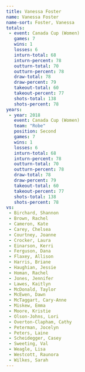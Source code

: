 ```yaml
---
title: Vanessa Foster
name: Vanessa Foster
name-sort: Foster, Vanessa
totals:
 - event: Canada Cup (Women)
   games: 7
   wins: 1
   losses: 6
   inturn-total: 68
   inturn-percent: 78
   outturn-total: 70
   outturn-percent: 78
   draw-total: 78
   draw-percent: 79
   takeout-total: 60
   takeout-percent: 77
   shots-total: 138
   shots-percent: 78
years:
 - year: 2018
   event: Canada Cup (Women)
   team: "Robe"
   position: Second
   games: 7
   wins: 1
   losses: 6
   inturn-total: 68
   inturn-percent: 78
   outturn-total: 70
   outturn-percent: 78
   draw-total: 78
   draw-percent: 79
   takeout-total: 60
   takeout-percent: 77
   shots-total: 138
   shots-percent: 78
vs:
 - Birchard, Shannon
 - Brown, Rachel
 - Cameron, Kate
 - Carey, Chelsea
 - Courtney, Joanne
 - Crocker, Laura
 - Einarson, Kerri
 - Ferguson, Dana
 - Flaxey, Allison
 - Harris, Briane
 - Haughian, Jessie
 - Homan, Rachel
 - Jones, Jennifer
 - Lawes, Kaitlyn
 - McDonald, Taylor
 - McEwen, Dawn
 - McTaggart, Cary-Anne
 - Miskew, Emma
 - Moore, Kristie
 - Olson-Johns, Lori
 - Overton-Clapham, Cathy
 - Peterman, Jocelyn
 - Peters, Laine
 - Scheidegger, Casey
 - Sweeting, Val
 - Weagle, Lisa
 - Westcott, Raunora
 - Wilkes, Sarah
---
```

